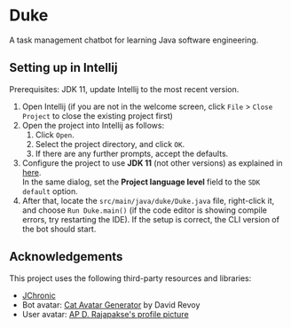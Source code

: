 # Duke

A task management chatbot for learning Java software engineering.

## Setting up in Intellij

Prerequisites: JDK 11, update Intellij to the most recent version.

1. Open Intellij (if you are not in the welcome screen, click `File` > `Close Project` to close the existing project first)
1. Open the project into Intellij as follows:
   1. Click `Open`.
   1. Select the project directory, and click `OK`.
   1. If there are any further prompts, accept the defaults.
1. Configure the project to use **JDK 11** (not other versions) as explained in [here](https://www.jetbrains.com/help/idea/sdk.html#set-up-jdk).<br>
   In the same dialog, set the **Project language level** field to the `SDK default` option.
1. After that, locate the `src/main/java/duke/Duke.java` file, right-click it, and choose `Run Duke.main()` (if the code editor is showing compile errors, try restarting the IDE). If the setup is correct, the CLI version of the bot should start.

## Acknowledgements

This project uses the following third-party resources and libraries:
* [JChronic](https://github.com/samtingleff/jchronic)
* Bot avatar: [Cat Avatar Generator](https://www.peppercarrot.com/extras/html/2016_cat-generator/) by David Revoy
* User avatar: [AP D. Rajapakse's profile picture](https://www.comp.nus.edu.sg/cs/people/damithch/)
